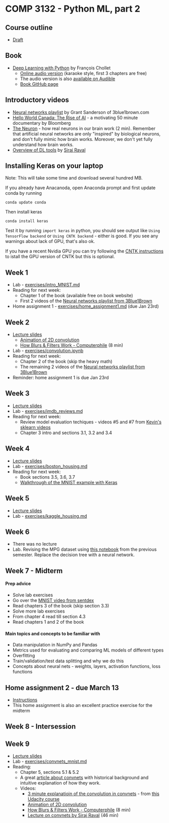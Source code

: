# COMP 3132 - Python ML, part 2

## Course outline
 * [Draft](https://docs.google.com/document/d/13-xZCzKXh8en7wyOvsfpQGjdO1qTJFZuh_56rYE5Ymg/view)

## Book
 - [Deep Learning with Python](https://www.manning.com/books/deep-learning-with-python) by François Chollet
   - [Online audio version](https://livebook.manning.com/#!/book/deep-learning-with-python/chapter-1/) (karaoke style, first 3 chapters are free)
   - The audio version is also [available on Audible](https://www.audible.com/pd/Deep-Learning-with-Python-Audiobook/B07H5TZ6KN)
   - [Book GitHub page](https://github.com/fchollet/deep-learning-with-python-notebooks)
 
## Introductory videos
 - [Neural networks playlist](https://www.youtube.com/playlist?list=PLZHQObOWTQDNU6R1_67000Dx_ZCJB-3pi) by Grant Sanderson of 3blue1brown.com
 - [Hello World Canada: The Rise of AI](https://www.youtube.com/watch?v=Dk7h22mRYHQ&t=1523s) - a motivating 50 minute documentary by Bloomberg
 - [The Neuron](https://www.youtube.com/watch?v=6qS83wD29PY) - how real neurons in our brain work (2 min). Remember that artificial neural networks are only "inspired" by biological neurons, and don't fully mimic how brain works. Moreover, we don't yet fully understand how brain works.
 - [Overview of DL tools](https://www.youtube.com/watch?v=j_pJmXJwMLA) by [Siraj Raval](https://www.youtube.com/channel/UCWN3xxRkmTPmbKwht9FuE5A)
 
## Installing Keras on your laptop
Note: This will take some time and download several hundred MB.

If you already have Anacanoda, open Anaconda prompt and first update conda by running
```
conda update conda
```
Then install keras 
```
conda install keras
```

Test it by running `import keras` in python, you should see output like `Using TensorFlow backend` or `Using CNTK backend` - either is good. If you see any warnings about lack of GPU, that's also ok.

If you have a recent Nvidia GPU you can try following the [CNTK instructions](CNTK.md) to istall the GPU version of CNTK but this is optional.

## Week 1
 * Lab - [exercises/intro_MNIST.md](exercises/intro_MNIST.md)
 * Reading for next week:
   * Chapter 1 of the book (available free on book website)
   * First 2 videos of the [Neural networks playlist from 3Blue1Brown](https://www.youtube.com/playlist?list=PLZHQObOWTQDNU6R1_67000Dx_ZCJB-3pi)
 * Home assignment 1 - [exercises/home_assignment1.md](exercises/home_assignment1.md)  (due Jan 23rd)

## Week 2
 * [Lecture slides](slides/02_week.ipynb)
   * [Animation of 2D convolution](https://i.stack.imgur.com/uEoXw.gif)
   * [How Blurs & Filters Work - Computerphile](https://www.youtube.com/watch?v=C_zFhWdM4ic) (8 min)
 * Lab - [exercises/convolution.ipynb](exercises/convolution.ipynb)
 * Reading for next week:
   * Chapter 2 of the book (skip the heavy math)
   * The remaining 2 videos of the [Neural networks playlist from 3Blue1Brown](https://www.youtube.com/playlist?list=PLZHQObOWTQDNU6R1_67000Dx_ZCJB-3pi)
 * Reminder: home assignment 1 is due Jan 23rd

## Week 3
 * [Lecture slides](slides/03_week.ipynb)
 * Lab - [exercises/imdb_reviews.md](exercises/imdb_reviews.md)
 * Reading for next week:
   * Review model evaluation techiques - videos #5 and #7 from [Kevin's sklearn videos](https://github.com/justmarkham/scikit-learn-videos)
   * Chapter 3 intro and sections 3.1, 3.2 and 3.4
   
## Week 4
 * [Lecture slides](slides/04_week.ipynb)
 * Lab - [exercises/boston_housing.md](exercises/boston_housing.md)
 * Reading for next week:
   * Book sections 3.5, 3.6, 3.7
   * [Walkthrough of the MNIST example with Keras](https://www.youtube.com/watch?v=wQ8BIBpya2k)

## Week 5
 * [Lecture slides](slides/05_week.ipynb)
 * Lab - [exercises/kaggle_housing.md](exercises/kaggle_housing.md)
 
## Week 6
 - There was no lecture
 - Lab. Revising the MPG dataset using [this notebook](https://github.com/kamrik/ML1/blob/master/exercises/mpg_revisited.ipynb) from the previous semester. Replace the decision tree with a neural network.

## Week 7 - Midterm
#### Prep advice
 - Solve lab exercises
 - Go over the [MNIST video from sentdex](https://www.youtube.com/watch?v=wQ8BIBpya2k)
 - Read chapters 3 of the book (skip section 3.3)
 - Solve more lab exercises
 - From chapter 4 read till section 4.3
 - Read chapters 1 and 2 of the book
#### Main topics and concepts to be familiar with
 - Data manipulation in NumPy and Pandas
 - Metrics used for evaluating and comparing ML models of different types
 - Overfitting
 - Train/validation/test data splitting and why we do this
 - Concepts about neural nets - weights, layers, activation functions, loss functions
 
## Home assignment 2 - due March 13
 - [Instructions](exercises/home_assignment2.md)
 - This home assignment is also an excellent practice exercise for the midterm
 
## Week 8 - Intersession
## Week 9
 * [Lecture slides](slides/09_week.ipynb)
 * Lab - [exercises/convnets_mnist.md](exercises/convnets_mnist.md)
 * Reading:
   - Chapter 5, sections 5.1 & 5.2
   - A great [article about convnets](https://www.codementor.io/james_aka_yale/convolutional-neural-networks-the-biologically-inspired-model-iq6s48zms) with historical background and intuitive explanation of how they work.
   - Videos:
     - [3 minute explanatioin of the convolution in convnets](https://www.youtube.com/watch?v=jajksuQW4mc) - from [this Udacity course](https://www.udacity.com/course/deep-learning--ud730)
     - [Animation of 2D convolution](https://i.stack.imgur.com/uEoXw.gif)
     - [How Blurs & Filters Work - Computerphile](https://www.youtube.com/watch?v=C_zFhWdM4ic) (8 min)
     - [Lecture on convnets by Siraj Raval](https://www.youtube.com/watch?v=FTr3n7uBIuE)  (46 min)
